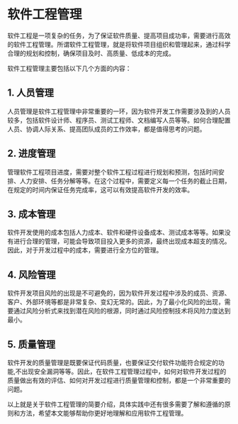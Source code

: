# 软件工程管理

软件工程是一项复杂的任务，为了保证软件质量、提高项目成功率，需要进行高效的软件工程管理。所谓软件工程管理，就是将软件项目组织和管理起来，通过科学合理的规划和控制，确保项目及时、高质量、低成本的完成。

软件工程管理主要包括以下几个方面的内容：

## 1. 人员管理

人员管理是软件工程管理中非常重要的一环，因为软件开发工作需要涉及到的人员较多，包括软件设计师、程序员、测试工程师、文档编写人员等等。如何合理配置人员、协调人际关系、提高团队成员的工作效率，都是值得思考的问题。

## 2. 进度管理

管理软件工程项目进度，需要对整个软件工程过程进行规划和预测，包括时间安排、人力安排、任务分解等等。在这个过程中，需要定义每一个任务的截止日期，在规定的时间内保证任务完成率，这可以有效提高软件开发的效率。

## 3. 成本管理

软件开发使用的成本包括人力成本、软件和硬件设备成本、测试成本等等。如果没有进行合理的管理，可能会导致项目投入更多的资源，最终出现成本超支的情况。因此，对于开发过程中的成本，需要进行全方位的管理。

## 4. 风险管理

软件开发项目风险的出现是不可避免的，因为软件开发过程中涉及的成员、资源、客户、外部环境等都是非常复杂、变幻无常的。因此，为了最小化风险的出现，需要通过风险分析式来找到潜在风险的根源，同时通过风险控制技术将风险力度达到最小。

## 5. 质量管理

软件开发的质量管理是既要保证代码质量，也要保证交付软件功能符合规定的功能,不出现安全漏洞等等。因此，在软件工程管理过程中，如何对软件开发过程的质量做出有效的评估、如何对开发过程进行质量管理和控制，都是一个非常重要的问题。

以上就是关于软件工程管理的简要介绍，具体实践中还有很多需要了解和遵循的原则和方法，希望本文能够帮助你更好地理解和应用软件工程管理。